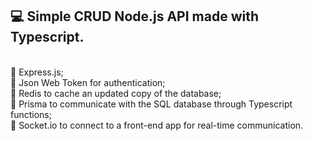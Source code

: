 <h2>💻 Simple CRUD Node.js API made with Typescript.</h2>
</br>🔹 Express.js;
</br>🔹 Json Web Token for authentication;
</br>🔹 Redis to cache an updated copy of the database;
</br>🔹 Prisma to communicate with the SQL database through Typescript functions;
</br>🔹 Socket.io to connect to a front-end app for real-time communication.
